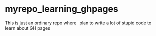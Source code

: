 # myrepo_learning_ghpages
This is just an ordinary repo where I plan to write a lot of stupid code to learn about GH pages

